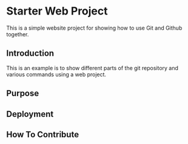# Starter Web Project

This is a simple website project for showing how to use Git and Github together.

## Introduction

This is an example is to show different parts of the git repository and various commands using a web project.

## Purpose
## Deployment
## How To Contribute
